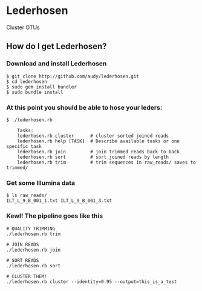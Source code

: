 # Lederhosen

Cluster OTUs

## How do I get Lederhosen?


### Download and install Lederhosen
```
$ git clone http://github.com/audy/lederhosen.git
$ cd lederhosen
$ sudo gem install bundler
$ sudo bundle install
```

### At this point you should be able to hose your leders:
```
$ ./lederhosen.rb

    Tasks:
    lederhosen.rb cluster      # cluster sorted joined reads
    lederhosen.rb help [TASK]  # Describe available tasks or one specific task
    lederhosen.rb join         # join trimmed reads back to back
    lederhosen.rb sort         # sort joined reads by length
    lederhosen.rb trim         # trim sequences in raw_reads/ saves to trimmed/
```

### Get some Illumina data

```
$ ls raw_reads/
ILT_L_9_B_001_1.txt ILT_L_9_B_001_3.txt
```

### Kewl! The pipeline goes like this
```
# QUALITY TRIMMING
./lederhosen.rb trim

# JOIN READS
./lederhosen.rb join

# SORT READS
./lederhosen.rb sort

# CLUSTER THEM!
./lederhosen.rb cluster --identity=0.95 --output=this_is_a_test

```